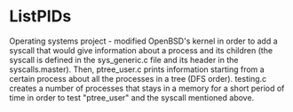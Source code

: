 # ListPIDs
Operating systems project - modified OpenBSD's kernel in order to add a syscall that would give information about a process and its children (the syscall is defined in the sys_generic.c file and its header in the syscalls.master).
Then, ptree_user.c prints information starting from a certain process about all the processes in a tree (DFS order).
testing.c creates a number of processes that stays in a memory for a short period of time in order to test "ptree_user" and the syscall mentioned above.
